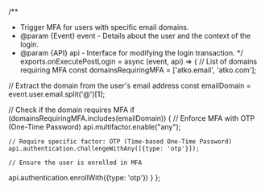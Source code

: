 
/**
 * Trigger MFA for users with specific email domains.
 * @param {Event} event - Details about the user and the context of the login.
 * @param {API} api - Interface for modifying the login transaction.
 */
exports.onExecutePostLogin = async (event, api) => {
  // List of domains requiring MFA
  const domainsRequiringMFA = ['atko.email', 'atko.com'];

  // Extract the domain from the user's email address
  const emailDomain = event.user.email.split('@')[1];

  // Check if the domain requires MFA
  if (domainsRequiringMFA.includes(emailDomain)) {
    // Enforce MFA with OTP (One-Time Password)
    api.multifactor.enable("any");

    // Require specific factor: OTP (Time-based One-Time Password)
    api.authentication.challengeWithAny([{type: 'otp'}]);

    // Ensure the user is enrolled in MFA
api.authentication.enrollWith({type: 'otp'})
  }
};
